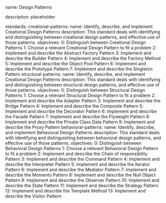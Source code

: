 name: Design Patterns

description: placeholder

standards:
  creational-patterns:
    name: Identify, describe, and implement Creational Design Patterns
    description: This standard deals with identifying and distinguishing between creational design patterns, and effective use of those patterns.
    objectives:
      0: Distinguish between Creational Design Patterns
      1: Choose a relevant Creational Design Pattern to fit a problem
      2: Implement and describe the Abstract Factory Pattern
      3: Implement and describe the Builder Pattern
      4: Implement and describe the Factory Method
      5: Implement and describe the Object Pool Pattern
      6: Implement and describe the Prototype Pattern
      7: Implement and describe the Singleton Pattern
  structural-patterns:
    name: Identify, describe, and implement Creational Design Patterns
    description: This standard deals with identifying and distinguishing between structural design patterns, and effective use of those patterns.
    objectives:
      0: Distinguish between Structural Design Patterns
      1: Choose a relevant Structural Design Pattern to fit a problem
      2: Implement and describe the Adapter Pattern
      3: Implement and describe the Bridge Pattern
      4: Implement and describe the Composite Pattern
      5: Implement and describe the Decorator Pattern
      6: Implement and describe the Facade Pattern
      7: Implement and describe the Flyweight Pattern
      8: Implement and describe the Private Class Data Pattern
      9: Implement and describe the Proxy Pattern
  behavioral-patterns:
    name: Identify, describe, and implement Behavioral Design Patterns
    description: This standard deals with identifying and distinguishing between behavioral design patterns, and effective use of those patterns.
    objectives:
      0: Distinguish between Behavioral Design Patterns
      1: Choose a relevant Behavioral Design Pattern to fit a problem
      2: Implement and describe the Chain of responsibility Pattern
      3: Implement and describe the Command Pattern
      4: Implement and describe the Interpreter Pattern
      5: Implement and describe the Iterator Pattern
      6: Implement and describe the Mediator Pattern
      7: Implement and describe the Momento Pattern
      8: Implement and describe the Null Object Pattern
      9: Implement and describe the Observer Pattern
      10: Implement and describe the State Pattern
      11: Implement and describe the Strategy Pattern
      12: Implement and describe the Template Method
      13: Implement and describe the Visitor Pattern
